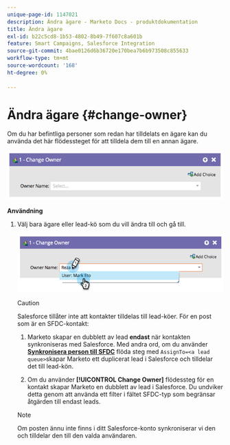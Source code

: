 ```yaml
---
unique-page-id: 1147021
description: Ändra ägare - Marketo Docs - produktdokumentation
title: Ändra ägare
exl-id: b22c5cd8-1b53-4802-8b49-7f607c8a601b
feature: Smart Campaigns, Salesforce Integration
source-git-commit: 4bae0126d6b36720e170bea7b6b973508c855633
workflow-type: tm+mt
source-wordcount: '168'
ht-degree: 0%

---
```


# Ändra ägare {#change-owner}

Om du har befintliga personer som redan har tilldelats en ägare kan du använda det här flödessteget för att tilldela dem till en annan ägare.

![](assets/image2014-9-22-15-3a1-3a3.png)

**Användning**

1. Välj bara ägare eller lead-kö som du vill ändra till och gå till.

   ![](assets/image2014-9-22-15-3a1-3a6.png)

   >[!CAUTION]
   >
   >Salesforce tillåter inte att kontakter tilldelas till lead-köer. För en post som är en SFDC-kontakt:
   >
   >1. Marketo skapar en dubblett av lead **endast** när kontakten synkroniseras med Salesforce. Med andra ord, om du använder **[Synkronisera person till SFDC](/help/marketo/product-docs/core-marketo-concepts/smart-campaigns/salesforce-flow-actions/sync-person-to-sfdc.md)** flöda steg med `AssignTo=<a lead queue>`skapar Marketo ett duplicerat lead i Salesforce och tilldelar det till lead-kön.
   >
   >1. Om du använder **[!UICONTROL Change Owner]** flödessteg för en kontakt skapar Marketo en dubblett av lead i Salesforce. Du undviker detta genom att använda ett filter i fältet SFDC-typ som begränsar åtgärden till endast leads.

   >[!NOTE]
   >
   >Om posten ännu inte finns i ditt Salesforce-konto synkroniserar vi den och tilldelar den till den valda användaren.
